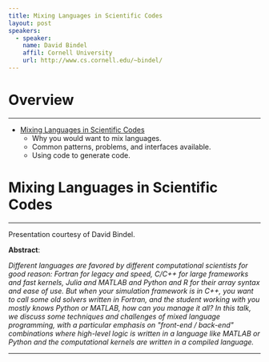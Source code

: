 ```yaml
---
title: Mixing Languages in Scientific Codes
layout: post
speakers:
  - speaker:
    name: David Bindel
    affil: Cornell University
    url: http://www.cs.cornell.edu/~bindel/
---
```


# Overview
--------------------------------------------------------------------------------
- [Mixing Languages in Scientific Codes](#mixing-languages-in-scientific-codes)
    - Why you would want to mix languages.
    - Common patterns, problems, and interfaces available.
    - Using code to generate code.

# Mixing Languages in Scientific Codes
--------------------------------------------------------------------------------

Presentation courtesy of David Bindel.

**Abstract**:

_Different languages are favored by different computational scientists for good reason:
Fortran for legacy and speed, C/C++ for large frameworks and fast kernels, Julia and
MATLAB and Python and R for their array syntax and ease of use.  But when your
simulation framework is in C++, you want to call some old solvers written in Fortran,
and the student working with you mostly knows Python or MATLAB, how can you manage it
all?  In this talk, we discuss some techniques and challenges of mixed language
programming, with a particular emphasis on "front-end / back-end" combinations where
high-level logic is written in a language like MATLAB or Python and the computational
kernels are written in a compiled language._

--------------------------------------------------------------------------------

<script async class="speakerdeck-embed" data-id="1e98808d40304917ab0304d3ee3fb5df" data-ratio="1.77777777777778" src="//speakerdeck.com/assets/embed.js"></script>
